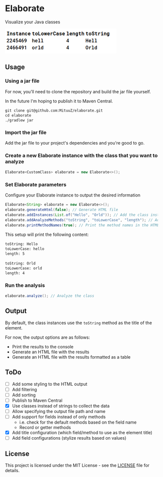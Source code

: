 # Elaborate
Visualize your Java classes

![](resources/img.png "An example of an HTML table output using hashCode as the title method")

## Usage
### Using a jar file
For now, you'll need to clone the repository and build the jar file yourself. 

In the future I'm hoping to publish it to Maven Central.
```shell
git clone git@github.com:MituuZ/elaborate.git
cd elaborate
./gradlew jar
```

### Import the jar file
Add the jar file to your project's dependencies and you're good to go.

### Create a new Elaborate instance with the class that you want to analyze
```java
Elaborate<CustomClass> elaborate = new Elaborate<>();
```

### Set Elaborate parameters
Configure your Elaborate instance to output the desired information

```java
Elaborate<String> elaborate = new Elaborate<>();
elaborate.generateHtml(false); // Generate HTML file
elaborate.addInstances(List.of("Hello", "Orld")); // Add the class instances to analyze
elaborate.addAnalyzeMethods("toString", "toLowerCase", "length"); // Add the methods to analyze
elaborate.printMethodNames(true); // Print the method names in the HTML file
```

This setup will print the following content:
```
toString: Hello
toLowerCase: hello
length: 5

toString: Orld
toLowerCase: orld
length: 4
```

### Run the analysis
```java
elaborate.analyze(); // Analyze the class
```

## Output
By default, the class instances use the `toString` method as the title of the element.

For now, the output options are as follows:
- Print the results to the console
- Generate an HTML file with the results
- Generate an HTML file with the results formatted as a table

## ToDo
- [ ] Add some styling to the HTML output
- [ ] Add filtering
- [ ] Add sorting
- [ ] Publish to Maven Central
- [x] Use classes instead of strings to collect the data
- [ ] Allow specifying the output file path and name
- [ ] Add support for fields instead of only methods 
  - i.e. check for the default methods based on the field name
  - Record or getter methods
- [x] Add title configuration (which field/method to use as the element title)
- [ ] Add field configurations (stylize results based on values)

## License
This project is licensed under the MIT License - see the [LICENSE](LICENSE) file for details.
